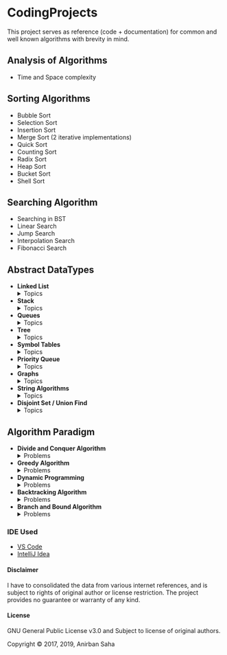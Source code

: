 # CodingProjects

This project serves as reference (code + documentation) for common and well known algorithms with brevity in mind.

## Analysis of Algorithms

* Time and Space complexity

## Sorting Algorithms

* Bubble Sort
* Selection Sort
* Insertion Sort
* Merge Sort (2 iterative implementations)
* Quick Sort
* Counting Sort
* Radix Sort
* Heap Sort
* Bucket Sort
* Shell Sort

## Searching Algorithm

* Searching in BST
* Linear Search
* Jump Search
* Interpolation Search
* Fibonacci Search

## Abstract DataTypes

* <b>Linked List</b>
    <details>
    <summary>Topics</summary>
        <ol>
            <li><i>Singly</i> Linked List</li>
            <li><i>Doubly</i> Linked List</li>
            <li><i>Circular</i> Linked List</li>
        </ol>
    </details>
* <b>Stack</b>
    <details>
    <summary>Topics</summary>
        <ol>
            <li><i>Array</i> Implementation</li>
            <li><i>Linked List</i> Implementation</li>
        </ol>
    </details>
* <b>Queues</b>
    <details>
    <summary>Topics</summary>
        <ol>
            <li><i>Array</i> Implementation</li>
            <li><i>Linked List</i> Implementation</li>
        </ol>
    </details>
* <b>Tree</b>
    <details>
    <summary>Topics</summary>
        <ol>
            <li><i>Binary</i> Tree</li>
            <li><i>Binary Search</i> Tree</li>
            <li><i>Tree Traversal</i> Tree</li>
        </ol>
    </details>
* <b>Symbol Tables</b>
    <details>
    <summary>Topics</summary>
        <ol>
            <li><i>Hash Table</i> Introduction</li>
            <li><i>Ordered</i> ST Implementation</li>
            <li><i>Un-Ordered</i> ST Implementation</li>
        </ol>
    </details>
* <b>Priority Queue</b>
    <details>
    <summary>Topics</summary>
        <ol>
            <li><i>Priority Queue</i> Introduction</li>
            <li><i>Min-Heap</i> Implementation</li>
        </ol>
    </details>
* <b>Graphs</b>
    <details>
    <summary>Topics</summary>
        <ol>
            <li>Graph <i>Representation</i></li>
            <li>Graph <i>Theory</i></li>
            <li>Graph <i>Traversal</i></li>
            <li>Graph <i>Maximum Flow</i> Problems</li>
            <li>Graph <i>Minimum Spanning Tree</i> Problems</li>
            <li>Graph <i>Shortest Path</i> Problems</li>
        </ol>
    </details>
* <b>String Algorithms</b>
    <details>
    <summary>Topics</summary>
        <ol>
            <li>String <i>Pattern Matching</i> Problems</li>
            <li>String <i>Data Structures</i></li>
        </ol>
    </details>
* <b>Disjoint Set / Union Find</b>
    <details>
    <summary>Topics</summary>
        <ol>
            <li>DS <i>Array</i> Implementation</li>
            <li>DS <i>Linked List</i> Implementation</li>
        </ol>
    </details>

## Algorithm Paradigm

* <b>Divide and Conquer Algorithm</b>
    <details>
    <summary>Problems</summary>
        <ol>
            <li><i>Divide & Conquer Algorithm</i> Introduction</li>
            <li><i>Quicksort</i> Algorithm</li>
            <li><i>Merge Sort</i> Algorithm</li>
            <li><i>Binary Search</i> Algorithm</li>
        </ol>
    </details>
* <b>Greedy Algorithm</b>
    <details>
    <summary>Problems</summary>
        <ol>
            <li><i>Greedy Algorithm</i> Introduction</li>
            <li><i>Activity Selection</i> Problem</li>
            <li><i>Fractional Knapsack</i> Problem</li>
        </ol>
    </details>
* <b>Dynamic Programming</b>
    <details>
    <summary>Problems</summary>
        <ol>
            <li><i>Dynamic Algorithm</i> Introduction</li>
            <li><i>0-1 Knapsack</i> Problem</li>
            <li><i>Longest Common Sequence</i> Problem</li>
            <li><i>String Edit Distance</i> Problem</li>
        </ol>
    </details>
* <b>Backtracking Algorithm</b>
    <details>
    <summary>Problems</summary>
        <ol>
            <li><i>BackTracking Algorithm</i> Introduction</li>
            <li><i>N-Queen</i> Problem</li>
        </ol>
    </details>
* <b>Branch and Bound Algorithm</b>
    <details>
    <summary>Problems</summary>
        <ol>
            <li><i>Branch & Bound Algorithm</i> Introduction</li>
            <li><i>0-1 Knapsack</i> Problem when item weight is not integers</li>
        </ol>
    </details>

### IDE Used

* [VS Code](https://code.visualstudio.com/)
* [IntelliJ Idea](https://www.jetbrains.com/idea/)

#### Disclaimer

I have to consolidated the data from various internet references, and is subject to rights of original author or license restriction. The project provides no guarantee or warranty of any kind.

#### License

GNU General Public License v3.0
and Subject to license of original authors.

Copyright &copy; 2017, 2019, Anirban Saha
